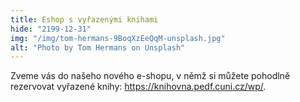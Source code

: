 ```yaml
---
title: Eshop s vyřazenými knihami
hide: "2199-12-31"
img: "/img/tom-hermans-9BoqXzEeQqM-unsplash.jpg"
alt: "Photo by Tom Hermans on Unsplash"
---
```


Zveme vás do našeho nového e-shopu, v němž si můžete pohodlně rezervovat vyřazené knihy: <a href="https://knihovna.pedf.cuni.cz/wp/">https://knihovna.pedf.cuni.cz/wp/</a>.
